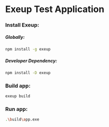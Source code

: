 # Exeup Test Application

### Install Exeup:

##### Globally:
```sh
npm install -g exeup
```

##### Developer Dependency:
```sh
npm install -D exeup
```

### Build app:
```sh
exeup build
```

### Run app:
```bash
.\build\app.exe
```